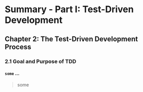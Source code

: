 # Summary - Part I: Test-Driven Development

## Chapter 2: The Test-Driven Development Process

### 2.1 Goal and Purpose of TDD

#### `some` ...

> some